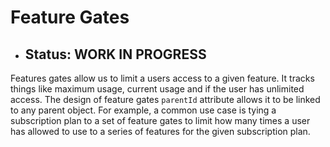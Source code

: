 # Feature Gates

- ## Status: WORK IN PROGRESS

Features gates allow us to limit a users access to a given feature. It tracks things like maximum usage, current usage and if the user has unlimited access. The design of feature gates `parentId` attribute allows it to be linked to any parent object. For example, a common use case is tying a subscription plan to a set of feature gates to limit how many times a user has allowed to use to a series of features for the given subscription plan.
